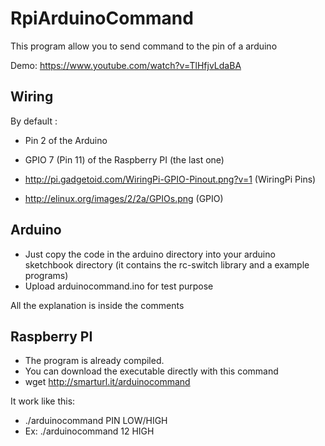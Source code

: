RpiArduinoCommand
=================

This program allow you to send command to the pin of a arduino

Demo:
https://www.youtube.com/watch?v=TlHfjvLdaBA


Wiring
----
By default : 
* Pin 2 of the Arduino
* GPIO 7 (Pin 11) of the Raspberry PI (the last one)

* http://pi.gadgetoid.com/WiringPi-GPIO-Pinout.png?v=1 (WiringPi Pins)
* http://elinux.org/images/2/2a/GPIOs.png (GPIO)



Arduino
-----

* Just copy the code in the arduino directory into your arduino sketchbook directory (it contains the rc-switch library and a example programs)
* Upload arduinocommand.ino for test purpose

All the explanation is inside the comments

Raspberry PI
-----

* The program is already compiled.
* You can download the executable directly with this command 
* wget http://smarturl.it/arduinocommand

It work like this:
* ./arduinocommand PIN LOW/HIGH
* Ex: ./arduinocommand 12 HIGH
